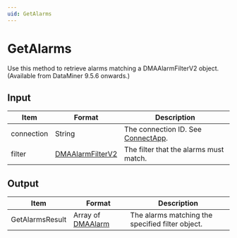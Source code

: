 ```yaml
---
uid: GetAlarms
---
```


# GetAlarms

Use this method to retrieve alarms matching a DMAAlarmFilterV2 object. (Available from DataMiner 9.5.6 onwards.)

## Input

| Item             | Format | Description                                                               |
|------------------|--------|---------------------------------------------------------------------------|
| connection       | String | The connection ID. See [ConnectApp](xref:ConnectApp).                     |
| filter           | [DMAAlarmFilterV2](xref:DMAAlarmFilterV2) | The filter that the alarms must match. |

## Output

| Item | Format | Description |
|--|--|--|
| GetAlarmsResult | Array of [DMAAlarm](xref:DMAAlarm) | The alarms matching the specified filter object. |
